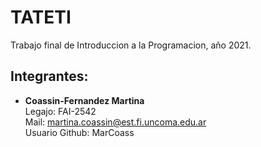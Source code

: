# TATETI
Trabajo final de Introduccion a la Programacion, año 2021.

## Integrantes: 

- **Coassin-Fernandez Martina**  
Legajo: FAI-2542  
Mail: martina.coassin@est.fi.uncoma.edu.ar  
Usuario Github: MarCoass


